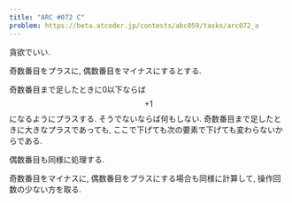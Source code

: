 ```yaml
---
title: "ARC #072 C"
problem: https://beta.atcoder.jp/contests/abc059/tasks/arc072_a
---
```

貪欲でいい.

奇数番目をプラスに, 偶数番目をマイナスにするとする.

奇数番目まで足したときに0以下ならば $$ +1 $$ になるようにプラスする. そうでないならば何もしない. 奇数番目まで足したときに大きなプラスであっても, ここで下げても次の要素で下げても変わらないからである.

偶数番目も同様に処理する.

奇数番目をマイナスに, 偶数番目をプラスにする場合も同様に計算して, 操作回数の少ない方を取る.
